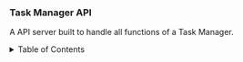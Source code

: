 ###  Task Manager API
A API server built to handle all functions of a Task Manager.

<details><summary>Table of Contents</summary>
<p>
<ol>
<li><a href="#">About The Project</a></li>
<li><a href="#">Built With</a></li>
<li><a href="#">Getting Started</a></li>
  <ul>
  <li><a href="#">Prerequisites</a></li>
  <li><a href="#">Running the Project</a></li>
  <ul/>
</ol>
</p>
</details>


